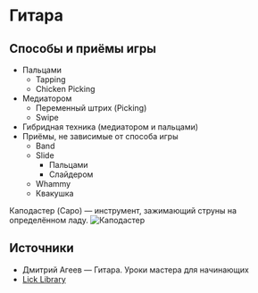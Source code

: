 # Гитара

## Способы и приёмы игры
- Пальцами
  + Tapping
  + Chicken Picking
- Медиатором
  + Переменный штрих (Picking)
  + Swipe
- Гибридная техника (медиатором и пальцами)
- Приёмы, не зависимые от способа игры
  + Band
  + Slide
    * Пальцами
    * Слайдером
  + Whammy
  + Квакушка

Каподастер (Capo) — инструмент, зажимающий струны на определённом ладу.
![Каподастер](http://www.harmonycentral.com/forum/filedata/fetch?id=30954800&d=1393213644)

## Источники
- Дмитрий Агеев — Гитара. Уроки мастера для начинающих
- [Lick Library](http://www.licklibrary.com/)